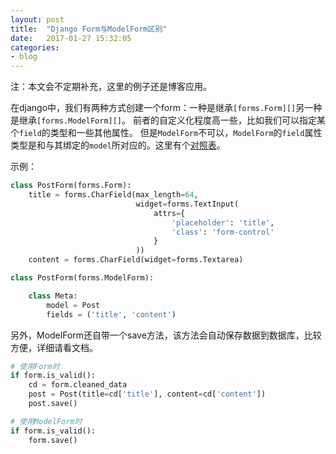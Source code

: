 ```yaml
---
layout: post
title:  "Django Form与ModelForm区别"
date:   2017-01-27 15:32:05
categories:
- blog
---
```


注：本文会不定期补充，这里的例子还是博客应用。

在django中，我们有两种方式创建一个form：一种是继承`[forms.Form][]`另一种是继承`[forms.ModelForm][]`。
前者的自定义化程度高一些，比如我们可以指定某个`field`的类型和一些其他属性。
但是`ModelForm`不可以，`ModelForm`的`field`属性类型是和与其绑定的`model`所对应的。这里有个[对照表][]。

示例：

```python
class PostForm(forms.Form):
    title = forms.CharField(max_length=64,
                            widget=forms.TextInput(
                                attrs={
                                    'placeholder': 'title',
                                    'class': 'form-control'
                                }
                            ))
    content = forms.CharField(widget=forms.Textarea)

class PostForm(forms.ModelForm):

    class Meta:
        model = Post
        fields = ('title', 'content')
```

另外，ModelForm还自带一个save方法，该方法会自动保存数据到数据库，比较方便，详细请看文档。

```python
# 使用Form时
if form.is_valid():
    cd = form.cleaned_data
    post = Post(title=cd['title'], content=cd['content'])
    post.save()

# 使用ModelForm时
if form.is_valid():
    form.save()
```



[forms.Form]: https://docs.djangoproject.com/en/1.10/topics/forms/
[forms.ModelForm]: https://docs.djangoproject.com/en/1.10/topics/forms/modelforms/
[对照表]: https://docs.djangoproject.com/en/1.10/topics/forms/modelforms/#field-types

